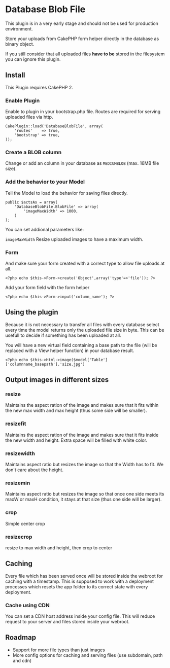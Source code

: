 # Database Blob File

This plugin is in a very early stage and should not be used for production environment.

Store your uploads from CakePHP form helper directly in the database as binary object.

If you still consider that all uploaded files __have to be__ stored in the filesystem you can ignore this plugin. 

## Install

This Plugin requires CakePHP 2.

### Enable Plugin

Enable to plugin in your bootstrap.php file. Routes are required for serving uploaded files via http.

	CakePlugin::load('DatabaseBlobFile', array(
		'routes'    => true,
		'bootstrap' => true,
	));

### Create a BLOB column

Change or add an column in your database as `MEDIUMBLOB` (max. 16MB file size).

### Add the behavior to your Model

Tell the Model to load the behavior for saving files directly.

	public $actsAs = array(
		'DatabaseBlobFile.BlobFile' => array(
			'imageMaxWidth' => 1000,
		)
	);

You can set addional parameters like:

`imageMaxWidth` Resize uploaded images to have a maximum width. 

### Form

And make sure your form created with a correct type to allow file uploads at all.

	<?php echo $this->Form->create('Object',array('type'=>'file')); ?>

Add your form field with the form helper

	<?php echo $this->Form->input('column_name'); ?>

## Using the plugin

Because it is not necessary to transfer all files with every database select every time the model returns only the uploaded file size in byte. This can be usefull to decide if something has been uploaded at all.

You will have a new virtual field containing a base path to the file (will be replaced with a View helper function) in your database result.

	<?php echo $this->Html->image($model['Table']['columnname_basepath'].'size.jpg')

## Output images in different sizes

### resize

Maintains the aspect ration of the image and makes sure that it fits within the new max width and max height (thus some side will be smaller).

### resizefit

Maintains the aspect ration of the image and makes sure that it fits inside the new width and height. Extra space will be filled with white color.

### resizewidth

Maintains aspect ratio but resizes the image so that the Width has to fit. We don't care about the height.

### resizemin

Maintains aspect ratio but resizes the image so that once one side meets its maxW or maxH condition, it stays at that size (thus one side will be larger).

### crop

Simple center crop

### resizecrop

resize to max width and height, then crop to center

## Caching

Every file which has been served once will be stored inside the webroot for caching with a timestamp. This is supposed to work with a deployment processes which resets the app folder to its correct state with every deployment.

### Cache using CDN

You can set a CDN host address inside your config file. This will reduce request to your server and files stored inside your webroot.

## Roadmap

- Support for more file types than just images
- More config options for caching and serving files (use subdomain, path and cdn)
